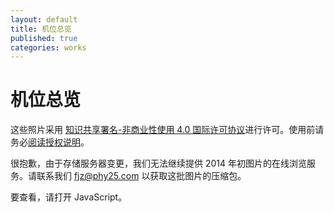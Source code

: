 ```yaml
---
layout: default
title: 机位总览
published: true
categories: works
---
```


机位总览
========
这些照片采用 <a rel="license" href="http://creativecommons.org/licenses/by-nc/4.0/">知识共享署名-非商业性使用 4.0 国际许可协议</a>进行许可。使用前请务必[阅读授权说明](works.html#license)。

很抱歉，由于存储服务器变更，我们无法继续提供 2014 年初图片的在线浏览服务。请联系我们 fjz@phy25.com 以获取这批图片的压缩包。

<div id="overviewer">
要查看，请打开 JavaScript。
</div>

<script type="text/javascript" src="assets/jquery-1.11.1.min.js"></script>
<script type="text/javascript" src="assets/photos-overview.js"></script>
